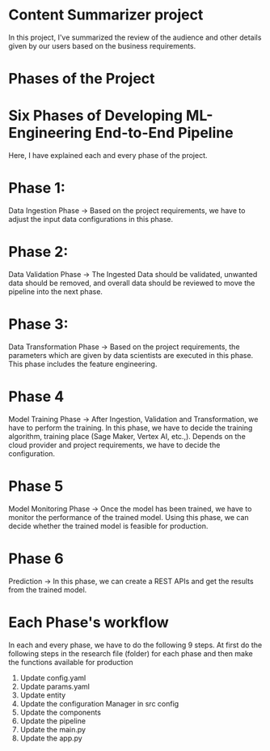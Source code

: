 # Content Summarizer project
In this project,
I've summarized the review of the audience and other details given by our users based on the business requirements.

# Phases of the Project
# Six Phases of Developing ML-Engineering End-to-End Pipeline
Here, I have explained each and every phase of the project.

# Phase 1: 
Data Ingestion Phase -> Based on the project requirements, we have to adjust the input data configurations in this phase.

# Phase 2: 
Data Validation Phase -> The Ingested Data should be validated, unwanted data should be removed, and 
overall data should be reviewed to move the pipeline into the next phase.

# Phase 3: 
Data Transformation Phase -> Based on the project requirements, the parameters which are given by 
data scientists are executed in this phase. This phase includes the feature engineering.

# Phase 4
Model Training Phase -> After Ingestion, Validation and Transformation, we have to perform the training.
In this phase, we have to decide the training algorithm, training place (Sage Maker, Vertex AI, etc.,).
Depends on the cloud provider and project requirements, we have to decide the configuration.

# Phase 5
Model Monitoring Phase -> Once the model has been trained, we have to monitor the performance of the trained model.
Using this phase, we can decide whether the trained model is feasible for production.

# Phase 6
Prediction -> In this phase, we can create a REST APIs and get the results from the trained model.

# Each Phase's workflow
In each and every phase, we have to do the following 9 steps.
At first do the following steps in the research file (folder) for each phase and then make the functions available for production

1. Update config.yaml
2. Update params.yaml
3. Update entity
4. Update the configuration Manager in src config
5. Update the components
6. Update the pipeline
7. Update the main.py
8. Update the app.py
